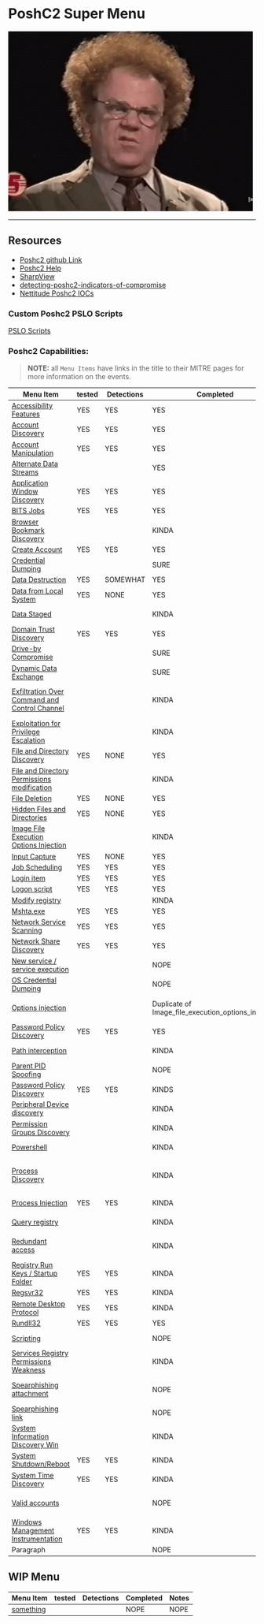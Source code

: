 # PoshC2 Super Menu 

![confusion](../Resources/gifs/confused-no.gif)

---
## **Resources**
- [Poshc2 github Link](https://github.com/nettitude/PoshC2)  
- [Poshc2 Help](poshC2_help_v8.md)
- [SharpView](https://github.com/tevora-threat/SharpView)
- [detecting-poshc2-indicators-of-compromise](https://labs.nettitude.com/blogdetecting-poshc2-indicators-of-compromise/)
- [Nettitude Poshc2 IOCs](https://github.com/nettitude/PoshC2_IOCs)

### Custom Poshc2 PSLO Scripts

[PSLO Scripts](Poshc2/pslo_scripts/README.md)

### Poshc2 Capabilities:
> **NOTE:** all `Menu Items` have links in the title to their MITRE pages for more information on the events.  

| Menu Item                                                                                                      | tested | Detections | Completed | Notes                                                     |
|----------------------------------------------------------------------------------------------------------------|--------|------------|-----------|-----------------------------------------------------------|
| [Accessibility Features](instructions/Accessibility_features.md)                                               | YES    | YES        | YES       | Reviewed                                                  |
| [Account Discovery](instructions/Account_Discovery.md)                                                         | YES    | YES        | YES       | Reviewed                                                  |
| [Account Manipulation](instructions/Account_manipulation.md)                                                   | YES    | YES        | YES       | Reviewed                                                  |
| [Alternate Data Streams](/Poshc2/instructions/Alternate_Data_Streams.md)                                       |        |            | YES       | Reviewed                                                  |
| [Application Window Discovery](instructions/Application_windows_discorvery.md)                                 | YES    | YES        | YES       | Reviewed                                                  |
| [BITS Jobs](instructions/BITS_Jobs.md)                                                                         | YES    | YES        | YES       | Reviewed                                                  |
| [Browser Bookmark Discovery](instructions/Browser_bookmark_discovery.md)                                       |        |            | KINDA     | Reviewed                                                  |
| [Create Account](instructions/Create_account.md)                                                               | YES    | YES        | YES       | Reviewed                                                  |
| [Credential Dumping](instructions/Credential_Dumping.md)                                                       |        |            | SURE      | Reviewed/DANGER                                           |
| [Data Destruction](instructions/Data_destruction.md)                                                           | YES    | SOMEWHAT   | YES       | Reviewed                                                  |
| [Data from Local System](instructions/Data_from_local_system.md)                                               | YES    | NONE       | YES       | Reviewed                                                  |
| [Data Staged](instructions/Data_Staged.md)                                                                     |        |            | KINDA     | Reviewed, could be better                                 |
| [Domain Trust Discovery](/Poshc2/instructions/Domain_Trust_Discovery.md)                                       | YES    | YES        | YES       | Reviewed, could be better                                 |
| [Drive-by Compromise](/Poshc2/instructions/Drive-by_compromise.md)                                             |        |            | SURE      | Reviewed                                                  |
| [Dynamic Data Exchange](instructions/Dynamic_Data_Exchange.md)                                                 |        |            | SURE      | Reviewed                                                  |
| [Exfiltration Over Command and Control Channel](instructions/Exfiltration_over_command_and_control_channel.md) |        |            | KINDA     | Updated detection methods and syntax/Needs more detail    |
| [Exploitation for Privilege Escalation](instructions/Exploitation_for_privilege_escalation.md)                 |        |            | KINDA     | Initial import/posh syntax                                |
| [File and Directory Discovery](instructions/FIle_and_directory_discovery.md)                                   | YES    | NONE       | YES       | Reviewed                                                  |
| [File and Directory Permissions modification](instructions/File_And_Directory_Permissions_Modification.md)     |        |            | KINDA     | Added detection methods/ Review                           |
| [File Deletion](instructions/File_deletion.md)                                                                 | YES    | NONE       | YES       | Reviewed                                                  |
| [Hidden Files and Directories](instructions/Hidden_files_and_directories.md)                                   | YES    | NONE       | YES       | Reviewed                                                  |
| [Image File Execution Options Injection](/Poshc2/instructions/Image_file_execution_options_injection.md)       |        |            | KINDA     | Review                                                    |
| [Input Capture](/Poshc2/instructions/Input_capture.md)                                                         | YES    | NONE       | YES       | Reviewed                                                  |
| [Job Scheduling](instructions/Job_Scheduling.md)                                                               | YES    | YES        | YES       | Reviewed                                                  |
| [Login item](instructions/Login_item.md)                                                                       | YES    | YES        | YES       | Reviewed                                                  |
| [Logon script](instructions/Logon_Scripts.md)                                                                  | YES    | YES        | YES       | Reviewed                                                  |
| [Modify registry](instructions/Modify_registry.md)                                                             |        |            | KINDA     | Review syntax                                             |
| [Mshta.exe](instructions/MSHTA.MD)                                                                             | YES    | YES        | YES       | Reviewed                                                  |
| [Network Service Scanning](/Poshc2/instructions/Network_Service_scanning.md)                                   | YES    | YES        | YES       | Reviewed                                                  |
| [Network Share Discovery](instructions/Network_share_discovery.md)                                             | YES    | YES        | YES       | Reviewed                                                  |
| [New service / service execution](instructions/New_Service_Server_Execution.md)                                |        |            | NOPE      | Reviewed                                                  |
| [OS Credential Dumping](instructions/Credential_Dumping.md)                                                    |        |            | NOPE      | duplicate of cred dumping                                 |
| [Options injection](instructions/Options_injection.md)                                                         |        |            | Duplicate of Image_file_execution_options_injection      | Detection methods/doesn't work currently                  |
| [Password Policy Discovery](instructions/Password_policy_discovery.md)                                         | YES    | YES        | YES       | Reviewed                                                  |
| [Path interception](instructions/Path_Interception.md)                                                         |        |            | KINDA     | Basic syntax added/review                                 |
| [Parent PID Spoofing](instructions/Parent_PID_spoofing.md)                                                     |        |            | NOPE      | Initial import/posh syntax                                |
| [Password Policy Discovery](/Poshc2/instructions/Password_policy_discovery.md)                                 | YES    | YES        | KINDS     | Review                                                    |
| [Peripheral Device discovery](instructions/Peripheral_Device_Discovery.md)                                     |        |            | KINDA     | better detection needed/review                            |
| [Permission Groups Discovery](/Poshc2/instructions/Permission_groups_discovery.md)                             |        |            | KINDA     | detection methods/ review                                 |
| [Powershell](instructions/PowerShell.md)                                                                       |        |            | KINDA     | DETECTIONS ADDED                                          |
| [Process Discovery](instructions/Process_Discovery.md)                                                         |        |            | KINDA     | Updated detection Method/ needs testing for linux/ review |
| [Process Injection](instructions/Process_injection.md)                                                         | YES    | YES        | KINDA     | Detection Methods/Review                                  |
| [Query registry](instructions/Query_Registry.md)                                                               |        |            | KINDA     | Detection methods/Review                                  |
| [Redundant access](instructions/Reduntant_access.md)                                                           |        |            | KINDA     | Updated syntax/needs verification                         |
| [Registry Run Keys / Startup Folder](instructions/Registry_run_keys_startup_folder.md)                         | YES    | YES        | KINDA     | Updated syntax/Detection methods needed?                  |
| [Regsvr32](/Poshc2/instructions/Regsvr32.md)                                                                   | YES    | YES        | KINDA     | Review                                                    |
| [Remote Desktop Protocol](instructions/Remote_desktop_protocol.md)                                             | YES    | YES        | KINDA     | Review                                                    |
| [Rundll32](instructions/Rundll32.md)                                                                           | YES    | YES        | YES       | Reviewed                                                  |
| [Scripting](instructions/Scripting.md)                                                                         |        |            | NOPE      | Initial import/posh syntax                                |
| [Services Registry Permissions Weakness](instructions/Service_registry_permissions_weakness.md)                |        |            | KINDA     | Updated syntax/ Review                                    |
| [Spearphishing attachment](instructions/Spearfishing_attachment.md)                                            |        |            | NOPE      | Initial import/needs mime type                            |
| [Spearphishing link](instructions/Spearfishing_Link.md)                                                        |        |            | NOPE      | Initial import/ needs verification                        |
| [System Information Discovery Win](/Poshc2/instructions/System_Information%20_Discovery_Win.md)                |        |            | KINDA    | Review                                   |
| [System Shutdown/Reboot](instructions/System_shutdown_reboot.md)                                               | YES    | YES        | KINDA     | review                                                    |
| [System Time Discovery](instructions/System_time_discovery.md)                                                 | YES    | YES        | KINDA     | Review                                                    |
| [Valid accounts](instructions/Valid_accounts.md)                                                               |        |            | NOPE      | Initial import/needs review                               |
| [Windows Management Instrumentation](instructions/Windows_Managment_Instrumentation.md)                        | YES    | YES        | KINDA     | DETECTION ADDED                                           |
| Paragraph                                                                                                      |        |            | NOPE      | DOG                                                       |


## WIP Menu 
| Menu Item     | tested | Detections | Completed | Notes |
|---------------|--------|------------|-----------|-------|
| [something]() |        |            | NOPE      | NOPE  |

